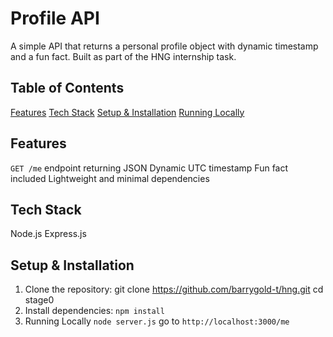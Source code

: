 # Profile API
A simple API that returns a personal profile object with dynamic timestamp and a fun fact. Built as part of the HNG internship task.

## Table of Contents
[Features](#features)
[Tech Stack](#tech-stack)
[Setup & Installation](#setup--installation)
[Running Locally](#running-locally)

## Features
`GET /me` endpoint returning JSON
Dynamic UTC timestamp
Fun fact included
Lightweight and minimal dependencies

## Tech Stack
Node.js
Express.js

## Setup & Installation
1. Clone the repository:
git clone https://github.com/barrygold-t/hng.git
cd stage0
2. Install dependencies:
`npm install`
3. Running Locally
`node server.js`
go to `http://localhost:3000/me`
